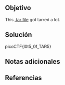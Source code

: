## Objetivo
This [.tar file](https://jupiter.challenges.picoctf.org/static/52084b5ad360b25f9af83933114324e0/1000.tar) got tarred a lot.
## Solución
picoCTF{l0t5_0f_TAR5}
## Notas adicionales

## Referencias

